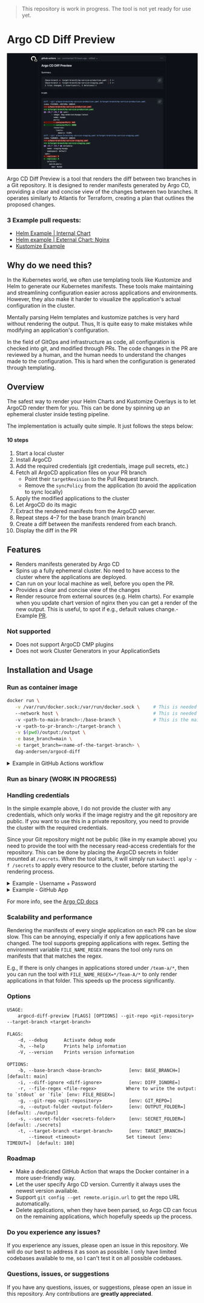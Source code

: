 > This repository is work in progress. The tool is not yet ready for use yet.

# Argo CD Diff Preview

![](./images/example.png)

Argo CD Diff Preview is a tool that renders the diff between two branches in a Git repository. It is designed to render manifests generated by Argo CD, providing a clear and concise view of the changes between two branches. It operates similarly to Atlantis for Terraform, creating a plan that outlines the proposed changes.

### 3 Example pull requests:
- [Helm Example | Internal Chart](https://github.com/dag-andersen/argocd-diff-preview/pull/3)
- [Helm example | External Chart: Nginx](https://github.com/dag-andersen/argocd-diff-preview/pull/2)
- [Kustomize Example](https://github.com/dag-andersen/argocd-diff-preview/pull/1)

## Why do we need this?

In the Kubernetes world, we often use templating tools like Kustomize and Helm to generate our Kubernetes manifests. These tools make maintaining and streamlining configuration easier across applications and environments. However, they also make it harder to visualize the application's actual configuration in the cluster.

Mentally parsing Helm templates and kustomize patches is very hard without rendering the output. Thus, It is quite easy to make mistakes while modifying an application's configuration.

In the field of GitOps and infrastructure as code, all configuration is checked into git, and modified through PRs. The code changes in the PR are reviewed by a human, and the human needs to understand the changes made to the configuration. This is hard when the configuration is generated through templating.

## Overview

The safest way to render your Helm Charts and Kustomize Overlays is to let ArgoCD render them for you. This can be done by spinning up an ephemeral cluster inside testing pipeline. 

The implementation is actually quite simple. It just follows the steps below:

#### 10 steps
1. Start a local cluster
2. Install ArgoCD
3. Add the required credentials (git credentials, image pull secrets, etc.)
4. Fetch all ArgoCD application files on your PR branch
   - Point their `targetRevision` to the Pull Request branch.
   - Remove the `syncPolicy` from the application (to avoid the application to sync locally)
1. Apply the modified applications to the cluster
2. Let ArgoCD do its magic
3. Extract the rendered manifests from the ArgoCD server.
4. Repeat steps 4–7 for the base branch (main branch)
5. Create a diff between the manifests rendered from each branch.
6. Display the diff in the PR

## Features

- Renders manifests generated by Argo CD
- Spins up a fully ephemeral cluster. No need to have access to the cluster where the applications are deployed.
- Can run on your local machine as well, before you open the PR.
- Provides a clear and concise view of the changes
- Render resource from external sources (e.g. Helm charts). For example when you update chart version of nginx then you can get a render of the new output. This is useful, to spot if e.g., default values change.- Example [PR]([link](https://github.com/dag-andersen/argocd-diff-preview/pull/2)). 

### Not supported
- Does not support ArgoCD CMP plugins
- Does not work Cluster Generators in your ApplicationSets

## Installation and Usage

### Run as container image

```bash
docker run \
   -v /var/run/docker.sock:/var/run/docker.sock \     # This is needed to access the host's docker daemon.
   --network host \                                   # This is needed so the container can access the local cluster on the host's docker daemon.
   -v <path-to-main-branch>:/base-branch \            # This is the main branch's ArgoCD applications.
   -v <path-to-pr-branch>:/target-branch \
   -v $(pwd)/output:/output \
   -e base_branch=main \
   -e target_branch=<name-of-the-target-branch> \
   dag-andersen/argocd-diff
```

<details>
  <summary>Example in GitHub Actions workflow</summary>

```yaml
- uses: actions/checkout@v4
  with:
    path: pull-request

- uses: actions/checkout@v4
  with:
    ref: main
    path: main

- name: Diff
  run: |
    docker run \
      --network=host \
      -v /var/run/docker.sock:/var/run/docker.sock \
      -v $(pwd)/main:/base-branch \
      -v $(pwd)/pull-request:/target-branch\
      -v $(pwd)/output:/output \
      -e RUST_LOG=info \
      -e TARGET_BRANCH=${{ github.head_ref }} \
      -e GIT_REPO="https://github.com/dag-andersen/argocd-diff-preview.git" \
      dagandersen/argocd-diff-preview:latest-amd64
    cat output/diff.md

- name: post comment 
  run: |
    gh pr comment ${{ github.event.number }} --edit-last --body-file output/diff.md \
      || gh pr comment ${{ github.event.number }} --body-file output/diff.md
  env:
    GITHUB_TOKEN: ${{ secrets.GITHUB_TOKEN }}
```

</details>


### Run as binary (WORK IN PROGRESS)

<!--

*Pre-requisite:*
- Install [gh](https://cli.github.com/manual/installation) CLI
- Install [kind](https://kind.sigs.k8s.io/docs/user/quick-start/) CLI
- Install [argocd](https://argoproj.github.io/argo-cd/cli_installation/) CLI

```bash
gh release download v0.1.0
chmod +x argocd-diff
./argocd-diff --base-branch main --target-branch feature-branch
```

<details>
  <summary>Example in GitHub Actions workflow</summary>
  
```yaml
name: Render ArgoCD Diff

on:
  pull_request:
    branches:
      - main

jobs:
  argocd-diff-preview:
    runs-on: ubuntu
    permissions: write-all # TODO: pick a less permissive permission

    steps:
      - uses: actions/checkout@v4
         with:
            path: pull-reques

      - uses: actions/checkout@v4
         with:
            ref: main
            path: main

      - name: Diff
         run: |
            gh release download v0.1.0 --repo dag-andersen/argocd-diff
            chmod +x argocd-diff
            ./argocd-diff --base-branch main --target-branch feature-branch

      - name: Comment Diff
         run: |
            gh pr comment ${{ github.event.number }} --body-file output/message.md
```

</details>

-->

### Handling credentials

In the simple example above, I do not provide the cluster with any credentials, which only works if the image registry and the git repository are public. If you want to use this in a private repository, you need to provide the cluster with the required credentials.

Since your Git repository might not be public (like in my example above) you need to provide the tool with the necessary read-access credentials for the repository. This can be done by placing the ArgoCD secrets in folder mounted at `/secrets`. When the tool starts, it will simply run `kubectl apply -f /secrets` to apply every resource to the cluster, before starting the rendering process.

<details>
  <summary>Example - Username + Password </summary>

```yaml
apiVersion: v1
kind: Secret
metadata:
  name: argoproj-https-creds
  namespace: argocd
  labels:
    argocd.argoproj.io/secret-type: repo-creds
stringData:
  url: https://github.com/argoproj
  type: helm
  password: my-password
  username: my-username
```
</details>

<details>
  <summary>Example - GitHub App </summary>

```yaml
apiVersion: v1
kind: Secret
metadata:
  name: github-creds
  namespace: argocd
  labels:
    argocd.argoproj.io/secret-type: repo-creds
stringData:
  url: https://github.com/argoproj
  type: helm
  githubAppID: 1
  githubAppInstallationID: 2
  githubAppPrivateKey: |
    -----BEGIN OPENSSH PRIVATE KEY-----
    ...
    -----END OPENSSH PRIVATE KEY-----
```
</details>

For more info, see the [Argo CD docs](https://argo-cd.readthedocs.io/en/stable/operator-manual/argocd-repo-creds-yaml/)

### Scalability and performance
Rendering the manifests of every single application on each PR can be slow slow. This can be annoying, especially if only a few applications have changed. The tool supports grepping applications with regex. Setting the environment variable `FILE_NAME_REGEX` means the tool only runs on manifests that that matches the regex.

E.g., If there is only changes in applications stored under `/team-a/*`, then you can run the tool with `FILE_NAME_REGEX=*/Team-A/*` to only render applications in that folder. This speeds up the process significantly.

### Options
```
USAGE:
    argocd-diff-preview [FLAGS] [OPTIONS] --git-repo <git-repository> --target-branch <target-branch>

FLAGS:
    -d, --debug      Activate debug mode
    -h, --help       Prints help information
    -V, --version    Prints version information

OPTIONS:
    -b, --base-branch <base-branch>          [env: BASE_BRANCH=]  [default: main]
    -i, --diff-ignore <diff-ignore>          [env: DIFF_IGNORE=]
    -r, --file-regex <file-regex>           Where to write the output: to `stdout` or `file` [env: FILE_REGEX=]
    -g, --git-repo <git-repository>          [env: GIT_REPO=]
    -o, --output-folder <output-folder>      [env: OUTPUT_FOLDER=]  [default: ./output]
    -s, --secret-folder <secrets-folder>     [env: SECRET_FOLDER=]  [default: ./secrets]
    -t, --target-branch <target-branch>      [env: TARGET_BRANCH=]
        --timeout <timeout>                 Set timeout [env: TIMEOUT=]  [default: 180]
```

### Roadmap
- Make a dedicated GitHub Action that wraps the Docker container in a more user-friendly way. 
- Let the user specify Argo CD version. Currently it always uses the newest version available.
- Support `git config --get remote.origin.url` to get the repo URL automatically.
- Delete applications, when they have been parsed, so Argo CD can focus on the remaining applications, which hopefully speeds up the process. 

### Do you experience any issues?

If you experience any issues, please open an issue in this repository. We will do our best to address it as soon as possible. I only have limited codebases available to me, so I can't test it on all possible codebases. 

### Questions, issues, or suggestions

If you have any questions, issues, or suggestions, please open an issue in this repository.
Any contributions are **greatly appreciated**. 
